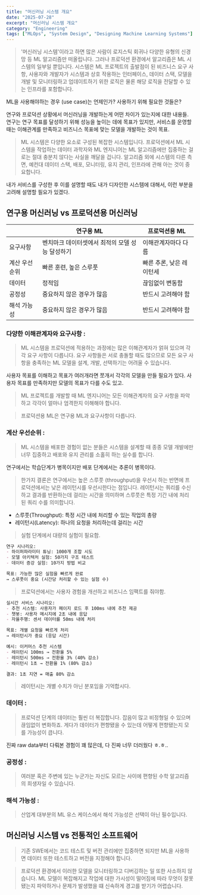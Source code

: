 ```yaml
---
title: "머신러닝 시스템 개요"
date: "2025-07-28"
excerpt: "머신러닝 시스템 개요"
category: "Engineering"
tags: ["MLOps", "System Design", "Designing Machine Learning Systems"]
---
```


> '머신러닝 시스템'이라고 하면 많은 사람이 로지스틱 회귀나 다양한 유형의 신경망 등 ML 알고리즘만 떠올립니다.
> 그러나 프로덕션 환경에서 알고리즘은 ML 시스템의 일부일 뿐입니다.
> 시스템은 ML 프로젝트의 출발점이 된 비즈니스 요구 사항, 사용자와 개발자가 시스템과 상호 작용하는  인터페이스, 데이터 스택, 모델을 개발 및 모니터링하고 업데이트하기 위한 로직은 물론 해당 로직을 전달할 수 있는 인프라를 포함합니다.


ML을 사용해야하는 경우 (use case)는 언제인가?
사용하기 위해 필요한 것들은?


연구와 프로덕션 상황에서 머신러닝을 개발하는게 어떤 차이가 있는지에 대한 내용들.
연구는 연구 목표를 달성하기 위해 성능을 높이는 데에 목표가 있지만,
서비스를 운영할 때는 이해관계를 만족하고 비즈니스 목표에 맞는 모델을 개발하는 것이 목표.

> ML 시스템은 다양한 요소로 구성된 복잡한 시스템입니다.
> 프로덕션에서 ML 시스템을 작업하는 데이터 과학자와 ML 엔지니어는 ML 알고리즘에만 집중하는 걸로는 절대 충분치 않다는 사실을 깨달을 겁니다.
> 알고리즘 외에 시스템의 다른 측면, 예컨대 데이터 스택, 배포, 모니터링, 유지 관리, 인프라에 관해 아는 것이 중요합니다.

내가 서비스를 구성한 후 이를 설명할 때도 내가 디자인한 시스템에 대해서, 이런 부분을 고려해 설명할 필요가 있겠다.

## 연구용 머신러닝 vs 프로덕션용 머신러닝

|  | 연구용 ML | 프로덕션용 ML |
| --- | --- | --- |
| 요구사항 | 벤치마크 데이터셋에서 최적의 모델 성능 달성하기 | 이해관계자마다 다름 |
| 계산 우선순위 | 빠른 훈련, 높은 스루풋 | 빠른 추론, 낮은 레이턴세 |
| 데이터 | 정적임 | 끊임없이 변동함 |
| 공정성 | 중요하지 않은 경우가 많음 | 반드시 고려해야 함 |
| 해석 가능성 | 중요하지 않은 경우가 많음 | 반드시 고려해야 함 |

### 다양한 이해관계자와 요구사항 :

> ML 시스템을 프로덕션에 적용하는 과정에는 많은 이해관계자가 얽혀 있으며 각각 요구 사항이 다릅니다.
> 요구 사항들은 서로 충돌할 때도 많으므로 모든 요구 사항을 충족하는 ML 모델을 설계, 개발, 선택하기는 어려울 수 있습니다.

사용자 목표를 이해하고 목표가 여러개라면 쪼개서 각각의 모델을 만들 필요가 있다.
사용자 목표를 만족하지만 모델의 목표가 다를 수도 있고.

> ML 프로젝트를 개발할 때 ML 엔지니어는 모든 이해관계자의 요구 사항을 파악하고 각각이 얼마나 엄격한지 이해해야 합니다.

> 프로덕션용 ML은 연구용 ML과 요구사항이 다릅니다.

### 계산 우선순위 :

> ML 시스템을 배포한 경험이 없는 분들은 시스템을 설계할 때 종종 모델 개발에만 너무 집중하고 배포와 유지 관리를 소홀히 하는 실수를 합니다.

연구에서는 학습단계가 병목이지만 배포 단계에서는 추론이 병목이다.

> 한가지 결론은 연구에서는 높은 스루풋 (throughput)을 우선시 하는 반면에 프로덕션에서는 낮은 레이턴시를 우선시한다는 점입니다.
> 레이턴시는 쿼리를 수신하고 결과를 반환하는데 걸리는 시간을 의미하며 스루풋은 특정 기간 내에 처리된 쿼리 수를 의미합니다.

- 스루풋(Throughput): 특정 시간 내에 처리할 수 있는 작업의 총량
- 레이턴시(Latency): 하나의 요청을 처리하는데 걸리는 시간

> 실험 단계에서 대량의 실험이 필요함.
```markdown
연구 시나리오:
- 하이퍼파라미터 튜닝: 1000개 조합 시도
- 모델 아키텍처 실험: 50가지 구조 테스트
- 데이터 증강 실험: 10가지 방법 비교

목표: 가능한 많은 실험을 빠르게 완료
→ 스루풋이 중요 (시간당 처리할 수 있는 실험 수)
```

> 프로덕션에서는 사용자 경험을 개선하고 비즈니스 임팩트를 줘야함.
```markdown
실시간 서비스 시나리오:
- 추천 시스템: 사용자가 페이지 로드 후 100ms 내에 추천 제공
- 챗봇: 사용자 메시지에 2초 내에 응답
- 자율주행: 센서 데이터를 50ms 내에 처리

목표: 개별 요청을 빠르게 처리
→ 레이턴시가 중요 (응답 시간)

예시: 이커머스 추천 시스템
- 레이턴시 100ms → 전환율 5%
- 레이턴시 500ms → 전환율 3% (40% 감소)
- 레이턴시 1초 → 전환율 1% (80% 감소)

결과: 1초 지연 = 매출 80% 감소
```

> 레이턴시는 개별 수치가 아닌 분포임을 기억합시다.


### 데이터 :

> 프로덕션 단계의 데이터는 훨씬 더 복잡합니다. 잡음이 많고 비정형일 수 있으며 끊임없이 변화하죠.
> 게다가 데이터가 편향됐을 수 있는데 어떻게 편향됐는지 모를 가능성이 큽니다.

진짜 raw data부터 다뤄본 경험이 꽤 많은데, 다 진짜 너무 더러웠다 ㅎ.ㅎ..



### 공정성 :

> 여러분 혹은 주변에 있는 누군가는 자신도 모르는 사이에 편향된 수학 알고리즘의 희생자일 수 있습니다.

### 해석 가능성 :

> 산업계 대부분의 ML 유스 케이스에서 해석 가능성은 선택이 아닌 필수입니다.



## 머신러닝 시스템 vs 전통적인 소프트웨어

> 기존 SWE에서는 코드 테스트 및 버전 관리에만 집중하면 되지만 ML을 사용하면 데이터 또한 테스트하고 버전을 지정해야 합니다.

> 프로덕션 환경에서 이러한 모델을 모니터링하고 디버깅하는 일 또한 사소하지 않습니다.
> ML 모델이 복잡해지고 작업에 대한 가시성이 떨어짐에 따라 무엇이 잘못됐는지 파악하거나 문제가 발생했을 떄 신속하게 경고를 받기가 어렵습니다.


